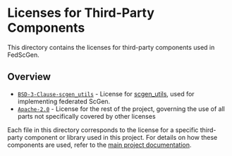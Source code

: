 # Licenses for Third-Party Components

This directory contains the licenses for third-party components used in FedScGen.

## Overview

- [`BSD-3-Clause-scgen_utils`](BSD-3-Clause-scgen_utils) - License for [scgen_utils](../fedscgen/scgen_utils.py), used for implementing federated ScGen.
- [`Apache-2.0`](Apache-2.0) - License for the rest of the project, governing the use of all parts not specifically covered by other licenses

Each file in this directory corresponds to the license for a specific third-party component or library used in this project. For details on how these components are used, refer to the [main project documentation](../README.md).